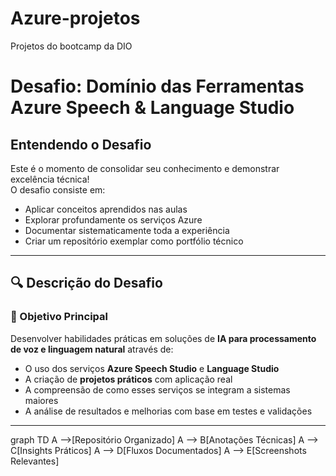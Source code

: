 # Azure-projetos
Projetos do bootcamp da DIO

#  Desafio: Domínio das Ferramentas Azure Speech & Language Studio

## Entendendo o Desafio

Este é o momento de consolidar seu conhecimento e demonstrar excelência técnica!  
O desafio consiste em:

-  Aplicar conceitos aprendidos nas aulas  
-  Explorar profundamente os serviços Azure  
-  Documentar sistematicamente toda a experiência  
-  Criar um repositório exemplar como portfólio técnico  

---

## 🔍 Descrição do Desafio

### 🎯 Objetivo Principal

Desenvolver habilidades práticas em soluções de **IA para processamento de voz e linguagem natural** através de:

- O uso dos serviços **Azure Speech Studio** e **Language Studio**
- A criação de **projetos práticos** com aplicação real
- A compreensão de como esses serviços se integram a sistemas maiores
- A análise de resultados e melhorias com base em testes e validações

---

graph TD
    A -->[Repositório Organizado] 
    A --> B[Anotações Técnicas]
    A --> C[Insights Práticos]
    A --> D[Fluxos Documentados]
    A --> E[Screenshots Relevantes]
